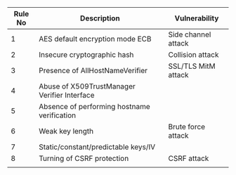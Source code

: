 | Rule No | Description                                  | Vulnerability         |
|---------|----------------------------------------------|-----------------------|
| 1       | AES default encryption mode ECB              | Side channel attack   |
| 2       | Insecure cryptographic hash                  | Collision attack      |
| 3       | Presence of AllHostNameVerifier              |   SSL/TLS MitM attack |
| 4       | Abuse of X509TrustManager Verifier Interface |                       |
| 5       | Absence of performing hostname verification  |                       |
| 6       | Weak key length                              | Brute force attack    |
| 7       | Static/constant/predictable keys/IV          |                       |
| 8       | Turning of CSRF protection                   | CSRF attack           |
|         |                                              |                       |